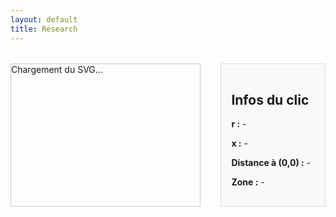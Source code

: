 ```yaml
---
layout: default
title: Research
---
```


<style>
  #svg-wrapper {
    border: 1px solid #ccc;
    display: inline-block;
    width: 60%;
    max-width: 60%;
  }

  #svg-wrapper svg {
    display: block;
    width: 100%;
    height: auto;
  }

  #info-panel {
    flex: 1;
    background: #f9f9f9;
    padding: 1rem;
    margin-left: 1rem;
    border: 1px solid #ddd;
  }

  .dot {
    fill: red;
    stroke: black;
    stroke-width: 1px;
  }

  .container {
    display: flex;
    flex-direction: row;
    gap: 1rem;
    margin-top: 2rem;
  }
</style>

<div class="container">
  <div id="svg-wrapper">
    <!-- SVG sera injecté ici -->
    Chargement du SVG...
  </div>

  <div id="info-panel">
    <h2>Infos du clic</h2>
    <p><strong>r :</strong> <span id="x-val">-</span></p>
    <p><strong>x :</strong> <span id="y-val">-</span></p>
    <p><strong>Distance à (0,0) :</strong> <span id="distance">-</span></p>
    <p id="zone"><strong>Zone :</strong> -</p>
  </div>
</div>

<script>
  fetch('/assets/img/chart_EF.svg')
  .then(response => response.text())
  .then(svgText => {
    const wrapper = document.getElementById('svg-wrapper');
    wrapper.innerHTML = svgText;

    const svg = wrapper.querySelector('svg');
    svg.setAttribute('id', 'mysvg');

    // 1. Pré-calcul frontière paramétrique (xFront, rFront)
    const N = 100;
    const pi = Math.PI;
    let xFront = [];
    let rFront = [];
    for(let i=0; i<=N; i++){
      let theta = i * pi / N;
      let r = (1/pi) * Math.pow(Math.sin(theta), 2);
      let x = (1/pi) * (theta - Math.sin(theta)*Math.cos(theta));
      xFront.push(x);
      rFront.push(r);
    }

    // 2. Fonction interpolation rFront en fonction de xFront
    function getRAtX(X){
      for(let i=0; i < xFront.length - 1; i++){
        if(X >= xFront[i] && X <= xFront[i+1]){
          let t = (X - xFront[i])/(xFront[i+1] - xFront[i]);
          return rFront[i] + t*(rFront[i+1] - rFront[i]);
        }
      }
      return null;
    }

    svg.addEventListener('click', function(evt) {
      // Supprimer point rouge existant
      const existingDot = svg.querySelector('.dot');
      if (existingDot) {
        svg.removeChild(existingDot);
      }

      const pt = svg.createSVGPoint();
      pt.x = evt.clientX;
      pt.y = evt.clientY;

      const svgPoint = pt.matrixTransform(svg.getScreenCTM().inverse());
      const x = svgPoint.x;
      const y = svgPoint.y;

      // Créer point rouge
      const dot = document.createElementNS("http://www.w3.org/2000/svg", "circle");
      dot.setAttribute("cx", x);
      dot.setAttribute("cy", y);
      dot.setAttribute("r", 5);
      dot.setAttribute("class", "dot");
      svg.appendChild(dot);

      // Transformation linéaire
      const X = 0.000531 * x - 0.1078;
      const Y = -0.001022 * y + 1.0918;

      // Calcul zone
      const rBoundary = getRAtX(X);
      let zone;
      if(rBoundary === null){
        zone = "Zone hors frontière";
      } else if(Y < rBoundary){
        zone = "Zone ZVS";
      } else {
        zone = "Zone ZCS";
      }

      // Mise à jour affichage
      document.getElementById('x-val').textContent = X.toFixed(4);
      document.getElementById('y-val').textContent = Y.toFixed(4);
      document.getElementById('distance').textContent = Math.sqrt(X*X + Y*Y).toFixed(4);
      document.getElementById('zone').textContent = "Zone : " + zone;
    });
  })
  .catch(error => {
    document.getElementById('svg-wrapper').innerHTML = "Erreur de chargement du SVG.";
    console.error("Erreur lors du chargement du SVG :", error);
  });
</script>
